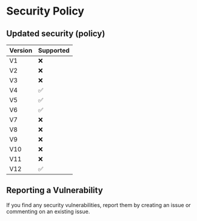 # Security Policy

## Updated security (policy)

| Version | Supported          |
| ------- | ------------------ |
| V1      | :x:                |
| V2      | :x:                |
| V3      | :x:                |
| V4      | :white_check_mark: |
| V5      | :white_check_mark: |
| V6      | :white_check_mark: |
| V7      | :x:                |
| V8      | :x:                |
| V9      | :x:                |
| V10     | :x:                |
| V11     | :x:                |
| V12     | :white_check_mark: |

## Reporting a Vulnerability

If you find any security vulnerabilities, report them by creating an issue or commenting on an existing issue.

